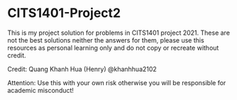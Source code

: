 # CITS1401-Project2

This is my project solution for problems in CITS1401 project 2021. These are not the best solutions neither the answers for them, please use this resources as personal learning only and do not copy or recreate without credit. 

Credit: Quang Khanh Hua (Henry) @khanhhua2102

Attention: Use this with your own risk otherwise you will be responsible for academic misconduct!
